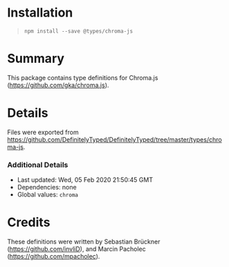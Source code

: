 # Installation
> `npm install --save @types/chroma-js`

# Summary
This package contains type definitions for Chroma.js (https://github.com/gka/chroma.js).

# Details
Files were exported from https://github.com/DefinitelyTyped/DefinitelyTyped/tree/master/types/chroma-js.

### Additional Details
 * Last updated: Wed, 05 Feb 2020 21:50:45 GMT
 * Dependencies: none
 * Global values: `chroma`

# Credits
These definitions were written by Sebastian Brückner (https://github.com/invliD), and Marcin Pacholec (https://github.com/mpacholec).

